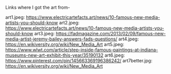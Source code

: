 Links where I got the art from-

art1.jpeg: https://www.electricartefacts.art/news/10-famous-new-media-artists-you-should-know
art2.jpeg: https://www.electricartefacts.art/news/10-famous-new-media-artists-you-should-know
art3.jpeg: https://fadmagazine.com/2013/02/09/famous-new-media-artist-jeremy-bailey-answers-fads-questions/
art4.jpeg: https://en.wikiversity.org/wiki/New_Media_Art
art5.jpeg: https://www.wlwt.com/article/step-inside-famous-paintings-at-indiana-museums-new-art-exhibit-this-year/35190132
art6.jpeg: https://www.pinterest.com/pin/145663369196386242/
art7better.jpg: https://en.wikiversity.org/wiki/New_Media_Art
